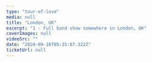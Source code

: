 ```yaml
---
type: "tour-of-love"
media: null
title: "London, UK"
excerpt: "1 - Full band show somewhere in London, UK"
coverImages: null
videoSrc: ""
date: "2024-09-16T05:35:07.322Z"
ticketUrl: null
---
```

